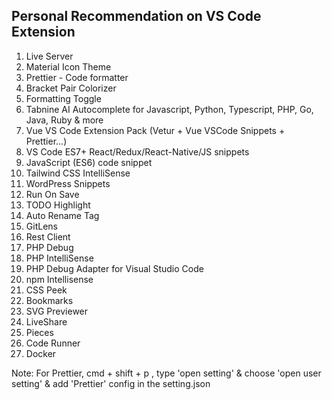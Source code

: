 ## Personal Recommendation on VS Code Extension

1. Live Server
2. Material Icon Theme
3. Prettier - Code formatter  
4. Bracket Pair Colorizer
5. Formatting Toggle
6. Tabnine AI Autocomplete for Javascript, Python, Typescript, PHP, Go, Java, Ruby & more
7. Vue VS Code Extension Pack (Vetur + Vue VSCode Snippets + Prettier...)
8. VS Code ES7+ React/Redux/React-Native/JS snippets
9. JavaScript (ES6) code snippet
10. Tailwind CSS IntelliSense
11. WordPress Snippets
12. Run On Save
13. TODO Highlight
14. Auto Rename Tag
15. GitLens
16. Rest Client
17. PHP Debug
18. PHP IntelliSense
19. PHP Debug Adapter for Visual Studio Code
20. npm Intellisense
21. CSS Peek
22. Bookmarks
23. SVG Previewer
24. LiveShare
25. Pieces 
26. Code Runner
27. Docker

Note:
For Prettier, cmd + shift + p , type 'open setting' & choose 'open user setting' & add 'Prettier' config in the setting.json
